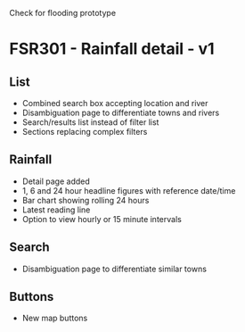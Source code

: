 Check for flooding prototype
# FSR301 - Rainfall detail - v1

## List
- Combined search box accepting location and river
- Disambiguation page to differentiate towns and rivers
- Search/results list instead of filter list
- Sections replacing complex filters

## Rainfall
- Detail page added
- 1, 6 and 24 hour headline figures with reference date/time
- Bar chart showing rolling 24 hours
- Latest reading line
- Option to view hourly or 15 minute intervals

## Search
- Disambiguation page to differentiate similar towns

## Buttons
- New map buttons